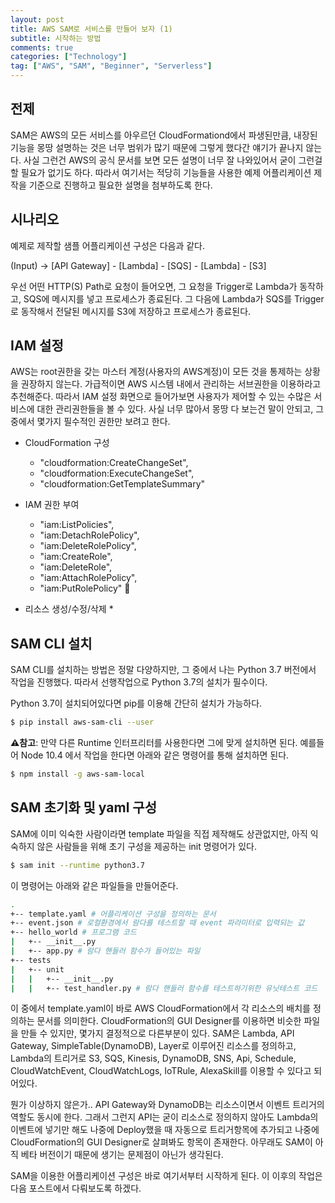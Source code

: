```yaml
---
layout: post
title: AWS SAM로 서비스를 만들어 보자 (1)
subtitle: 시작하는 방법
comments: true
categories: ["Technology"]
tag: ["AWS", "SAM", "Beginner", "Serverless"]
---
```


## 전제

SAM은 AWS의 모든 서비스를 아우르던 CloudFormationd에서 파생된만큼, 내장된 기능을 몽땅 설명하는 것은 너무 범위가 많기 때문에 그렇게 했다간 얘기가 끝나지 않는다. 사실 그런건 AWS의 공식 문서를 보면 모든 설명이 너무 잘 나와있어서 굳이 그런걸 할 필요가 없기도 하다. 따라서 여기서는 적당히 기능들을 사용한 예제 어플리케이션 제작을 기준으로 진행하고 필요한 설명을 첨부하도록 한다.

## 시나리오

예제로 제작할 샘플 어플리케이션 구성은 다음과 같다.

(Input) -> [API Gateway] - [Lambda] - [SQS] - [Lambda] - [S3]

우선 어떤 HTTP(S) Path로 요청이 들어오면, 그 요청을 Trigger로 Lambda가 동작하고, SQS에 메시지를 넣고 프로세스가 종료된다. 그 다음에 Lambda가 SQS를 Trigger로 동작해서 전달된 메시지를 S3에 저장하고 프로세스가 종료된다.

## IAM 설정

AWS는 root권한을 갖는 마스터 계정(사용자의 AWS계정)이 모든 것을 통제하는 상황을 권장하지 않는다. 가급적이면 AWS 시스템 내에서 관리하는 서브권한을 이용하라고 추천해준다. 따라서 IAM 설정 화면으로 들어가보면 사용자가 제어할 수 있는 수많은 서비스에 대한 관리권한들을 볼 수 있다. 사실 너무 많아서 몽땅 다 보는건 말이 안되고, 그 중에서 몇가지 필수적인 권한만 보려고 한다. 

* CloudFormation 구성
    * "cloudformation:CreateChangeSet",
    * "cloudformation:ExecuteChangeSet",
    * "cloudformation:GetTemplateSummary"
 
* IAM 권한 부여
    * "iam:ListPolicies",
    * "iam:DetachRolePolicy",
    * "iam:DeleteRolePolicy",
    * "iam:CreateRole",
    * "iam:DeleteRole",
    * "iam:AttachRolePolicy",
    * "iam:PutRolePolicy"

* 리소스 생성/수정/삭제
    * 


## SAM CLI 설치

SAM CLI를 설치하는 방법은 정말 다양하지만, 그 중에서 나는 Python 3.7 버전에서 작업을 진행했다. 따라서 선행작업으로 Python 3.7의 설치가 필수이다.

Python 3.7이 설치되어있다면 pip를 이용해 간단히 설치가 가능하다.
```bash
$ pip install aws-sam-cli --user
```

**⚠️참고**: 만약 다른 Runtime 인터프리터를 사용한다면 그에 맞게 설치하면 된다. 예를들어 Node 10.4 에서 작업을 한다면 아래와 같은 명령어를 통해 설치하면 된다.
```bash
$ npm install -g aws-sam-local
```

## SAM 초기화 및 yaml 구성

SAM에 이미 익숙한 사람이라면 template 파일을 직접 제작해도 상관없지만, 아직 익숙하지 않은 사람들을 위해 초기 구성을 제공하는 init 명령어가 있다. 
```bash
$ sam init --runtime python3.7
```
이 명령어는 아래와 같은 파일들을 만들어준다.
```bash
.
+-- template.yaml # 어플리케이션 구성을 정의하는 문서
+-- event.json # 로컬환경에서 람다를 테스트할 때 event 파라미터로 입력되는 값
+-- hello_world # 프로그램 코드
|   +-- __init__.py
|   +-- app.py # 람다 핸들러 함수가 들어있는 파일
+-- tests
|   +-- unit
|   |   +-- __init__.py
|   |   +-- test_handler.py # 람다 핸들러 함수를 테스트하기위한 유닛테스트 코드
```

이 중에서 template.yaml이 바로 AWS CloudFormation에서 각 리소스의 배치를 정의하는 문서를 의미한다. CloudFormation의 GUI Designer를 이용하면 비슷한 파일을 만들 수 있지만, 몇가지 결정적으로 다른부분이 있다. SAM은 Lambda, API Gateway, SimpleTable(DynamoDB), Layer로 이루어진 리소스를 정의하고, Lambda의 트리거로 S3, SQS, Kinesis, DynamoDB, SNS, Api, Schedule, CloudWatchEvent, CloudWatchLogs, IoTRule, AlexaSkill를 이용할 수 있다고 되어있다.

뭔가 이상하지 않은가.. API Gateway와 DynamoDB는 리소스이면서 이벤트 트리거의 역할도 동시에 한다. 그래서 그런지 API는 굳이 리소스로 정의하지 않아도 Lambda의 이벤트에 넣기만 해도 나중에 Deploy했을 때 자동으로 트리거항목에 추가되고 나중에 CloudFormation의 GUI Designer로 살펴봐도 항목이 존재한다. 아무래도 SAM이 아직 베타 버전이기 때문에 생기는 문제점이 아닌가 생각된다. 

SAM을 이용한 어플리케이션 구성은 바로 여기서부터 시작하게 된다. 이 이후의 작업은 다음 포스트에서 다뤄보도록 하겠다.